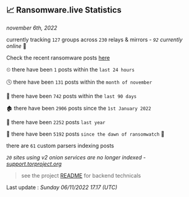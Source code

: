 
## 📈 Ransomware.live Statistics
_november 6th, 2022_

currently tracking `127` groups across `230` relays & mirrors - _`92` currently online_ 📡

Check the recent ransomware posts [here](https://www.ransomware.live/#/recentposts)


⏲ there have been `1` posts within the `last 24 hours`

🕓 there have been `131` posts within the `month of november`

📅 there have been `742` posts within the `last 90 days`

🏚 there have been `2906` posts since the `1st January 2022`

🚀 there have been `2252` posts `last year`

🦕 there have been `5192` posts `since the dawn of ransomwatch` 🐣

there are `61` custom parsers indexing posts

_`20` sites using v2 onion services are no longer indexed - [support.torproject.org](https://support.torproject.org/onionservices/v2-deprecation/)_

> see the project [README](https://github.com/jmousqueton/ransomwatch#readme) for backend technicals



Last update : _Sunday 06/11/2022 17.17 (UTC)_

